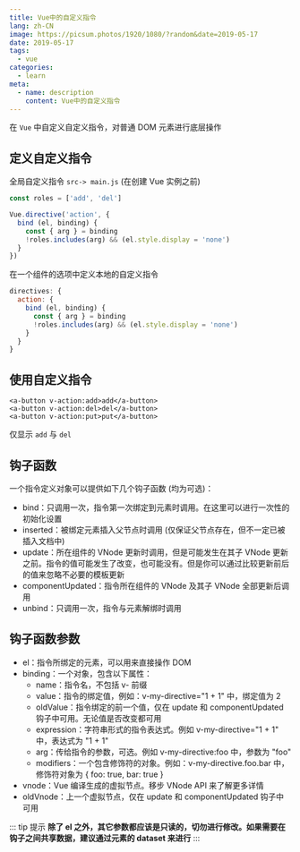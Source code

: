 ```yaml
---
title: Vue中的自定义指令
lang: zh-CN
image: https://picsum.photos/1920/1080/?random&date=2019-05-17
date: 2019-05-17
tags:
  - vue
categories:
  - learn
meta:
  - name: description
    content: Vue中的自定义指令
--- 
```


在 `Vue` 中自定义自定义指令，对普通 DOM 元素进行底层操作

<!-- more -->

## 定义自定义指令

全局自定义指令 `src-> main.js` (在创建 Vue 实例之前)

``` js
const roles = ['add', 'del']

Vue.directive('action', {
  bind (el, binding) {
    const { arg } = binding
    !roles.includes(arg) && (el.style.display = 'none')
  }
})
```

在一个组件的选项中定义本地的自定义指令

``` js
directives: {
  action: {
    bind (el, binding) {
      const { arg } = binding
      !roles.includes(arg) && (el.style.display = 'none')
    }
  }
}
```

## 使用自定义指令

``` vue
<a-button v-action:add>add</a-button>
<a-button v-action:del>del</a-button>
<a-button v-action:put>put</a-button>
```

仅显示 `add` 与 `del`

## 钩子函数

一个指令定义对象可以提供如下几个钩子函数 (均为可选)：

- bind：只调用一次，指令第一次绑定到元素时调用。在这里可以进行一次性的初始化设置
- inserted：被绑定元素插入父节点时调用 (仅保证父节点存在，但不一定已被插入文档中)
- update：所在组件的 VNode 更新时调用，但是可能发生在其子 VNode 更新之前。指令的值可能发生了改变，也可能没有。但是你可以通过比较更新前后的值来忽略不必要的模板更新
- componentUpdated：指令所在组件的 VNode 及其子 VNode 全部更新后调用
- unbind：只调用一次，指令与元素解绑时调用

## 钩子函数参数

+ el：指令所绑定的元素，可以用来直接操作 DOM 
+ binding：一个对象，包含以下属性：
  - name：指令名，不包括 v- 前缀
  - value：指令的绑定值，例如：v-my-directive="1 + 1" 中，绑定值为 2
  - oldValue：指令绑定的前一个值，仅在 update 和 componentUpdated 钩子中可用。无论值是否改变都可用
  - expression：字符串形式的指令表达式。例如 v-my-directive="1 + 1" 中，表达式为 "1 + 1"
  - arg：传给指令的参数，可选。例如 v-my-directive:foo 中，参数为 "foo"
  - modifiers：一个包含修饰符的对象。例如：v-my-directive.foo.bar 中，修饰符对象为 { foo: true, bar: true }
+ vnode：Vue 编译生成的虚拟节点。移步 VNode API 来了解更多详情
+ oldVnode：上一个虚拟节点，仅在 update 和 componentUpdated 钩子中可用

::: tip 提示
**除了 el 之外，其它参数都应该是只读的，切勿进行修改。如果需要在钩子之间共享数据，建议通过元素的 dataset 来进行**
:::
